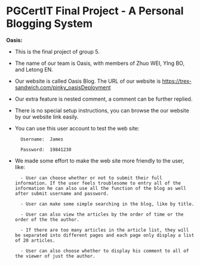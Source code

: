 # PGCertIT Final Project - A Personal Blogging System

**Oasis:**

- This is the final project of group 5. 

- The name of our team is Oasis, with members of Zhuo WEI, YIng BO, and Letong EN.

- Our website is called Oasis Blog. The URL of our website is 
https://trex-sandwich.com/pinky_oasisDeployment

- Our extra feature is nested comment, a comment can be further replied. 

- There is no special setup instructions, you can browse the our website by our website link easily.

- You can use this user account to test the web site:

		Username:  James
		
		Password:  19841230
		
- We made some effort to make the web site more friendly to the user, like:

		- User can choose whether or not to submit their full information. If the user feels troublesome to entry all of the information he can also use all the function of the blog as well after submit username and password.

		- User can make some simple searching in the blog, like by title. 

		- User can also view the articles by the order of time or the order of the the author.  
		
		- If there are too many articles in the article list, they will be separated into different pages and each page only display a list of 20 articles.
		
		- User can also choose whether to display his comment to all of the viewer of just the author.